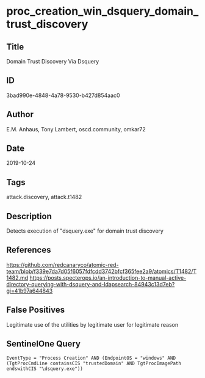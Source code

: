 # proc_creation_win_dsquery_domain_trust_discovery

## Title
Domain Trust Discovery Via Dsquery

## ID
3bad990e-4848-4a78-9530-b427d854aac0

## Author
E.M. Anhaus, Tony Lambert, oscd.community, omkar72

## Date
2019-10-24

## Tags
attack.discovery, attack.t1482

## Description
Detects execution of "dsquery.exe" for domain trust discovery

## References
https://github.com/redcanaryco/atomic-red-team/blob/f339e7da7d05f6057fdfcdd3742bfcf365fee2a9/atomics/T1482/T1482.md
https://posts.specterops.io/an-introduction-to-manual-active-directory-querying-with-dsquery-and-ldapsearch-84943c13d7eb?gi=41b97a644843

## False Positives
Legitimate use of the utilities by legitimate user for legitimate reason

## SentinelOne Query
```
EventType = "Process Creation" AND (EndpointOS = "windows" AND (TgtProcCmdLine containsCIS "trustedDomain" AND TgtProcImagePath endswithCIS "\dsquery.exe"))

```